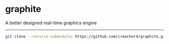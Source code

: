 # graphite

A better designed real-time graphics engine

---

```bash
git clone --recurse-submodules https://github.com/creacher4/graphite.git
```
